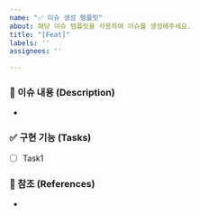 ```yaml
---
name: "✅ 이슈 생성 템플릿"
about: 해당 이슈 템플릿을 사용하여 이슈를 생성해주세요.
title: "[Feat]"
labels: ''
assignees: ''

---
```


### 🚨 이슈 내용 (Description)
* 

### ✅ 구현 기능 (Tasks)
- [ ] Task1

### 🔖 참조 (References)
*
